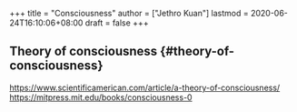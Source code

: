 +++
title = "Consciousness"
author = ["Jethro Kuan"]
lastmod = 2020-06-24T16:10:06+08:00
draft = false
+++

## Theory of consciousness {#theory-of-consciousness}

<https://www.scientificamerican.com/article/a-theory-of-consciousness/>
<https://mitpress.mit.edu/books/consciousness-0>
